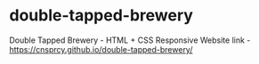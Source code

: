 # double-tapped-brewery
Double Tapped Brewery - HTML + CSS Responsive
Website link -  https://cnsprcy.github.io/double-tapped-brewery/
